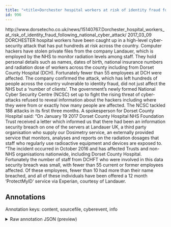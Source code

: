 ```yaml
---
title: "<title>Dorchester hospital workers at risk of identity fraud following national cyber attack | Dorset Echo</title>"
id: 996
---
```


<title>Dorchester hospital workers at risk of identity fraud following national cyber attack | Dorset Echo</title>
<source> http://www.dorsetecho.co.uk/news/15140767.Dorchester_hospital_workers_at_risk_of_identity_fraud_following_national_cyber_attack/ </source>
<date> 2017_03_09 </date>
<text>
  DORCHESTER hospital workers have been caught up in a high-level cyber-security attack that has put hundreds at risk across the country.
Computer hackers have stolen private files from the company Landauer, which is employed by the NHS to monitor radiation levels among staff.
They hold personal details such as names, dates of birth, national insurance numbers and radiation dose of workers across the county including from Dorset County Hospital (DCH).
Fortunately fewer than 55 employees at DCH were affected.
The company confirmed the attack, which has left hundreds of people across the country vulnerable to identity fraud, did not just affect the NHS but a ‘number of clients’.
The government’s newly formed National Cyber Security Centre (NCSC) set up to fight the rising threat of cyber-attacks refused to reveal information about the hackers including where they were from or exactly how many people are affected.
The NCSC tackled 188 attacks in its first three months.
A spokesperson for Dorset County Hospital said: “On January 19 2017 Dorset County Hospital NHS Foundation Trust received a letter which informed us that there had been an information security breach on one of the servers at Landauer UK, a third party organisation who supply our Dosimetry service, an externally provided service that monitors, analyses and reports on the radiation dosages that staff who regularly use radioactive equipment and devices are exposed to.
“The incident occurred in October 2016 and has affected Trusts and non-NHS organisations nationwide, including Dorset County Hospital.
Fortunately the number of staff from DCHFT who were involved in this data security breach was small, with fewer than 55 current or former employees affected.
Of these employees, fewer than 10 had more than their name breached, and all of these individuals have been offered a 12 month ‘ProtectMyID’ service via Experian, courtesy of Landauer.
</text>



## Annotations

Annotation keys: content, sourcefile, cyberevent, info

<details>
<summary>Raw annotation JSON (preview)</summary>

```json
{
  "content": "DORCHESTER hospital workers have been caught up in a high-level cyber-security attack that has put hundreds at risk across the country. Computer hackers have stolen private files from the company Landauer, which is employed by the NHS to monitor radiation levels among staff. They hold personal details such as names, dates of birth, national insurance numbers and radiation dose of workers across the county including from Dorset County Hospital (DCH). Fortunately fewer than 55 employees at DCH were affected. The company confirmed the attack, which has left hundreds of people across the country vulnerable to identity fraud, did not just affect the NHS but a \u2018number of clients\u2019. The government\u2019s newly formed National Cyber Security Centre (NCSC) set up to fight the rising threat of cyber-attacks refused to reveal information about the hackers including where they were from or exactly how many people are affected. The NCSC tackled 188 attacks in its first three months. A spokesperson for Dorset County Hospital said: \u201cOn January 19 2017 Dorset County Hospital NHS Foundation Trust received a letter which informed us that there had been an information security breach on one of the servers at Landauer UK, a third party organisation who supply our Dosimetry service, an externally provided service that monitors, analyses and reports on the radiation dosages that staff who regularly use radioactive equipment and devices are exposed to. \u201cThe incident occurred in October 2016 and has affected Trusts and non-NHS organisations nationwide, including Dorset County Hospital. Fortunately the number of staff from DCHFT who were involved in this data security breach was small, with fewer than 55 current or former employees affected. Of these employees, fewer than 10 had more than their name breached, and all of these individuals have been offered a 12 month \u2018ProtectMyID\u2019 service via Experian, courtesy of Landauer.",
  "sourcefile": "996.txt",
  "cyberevent": {
    "hopper": [
      {
        "index": 0,
        "relation": "Same",
        "events": [
          {
            "index": "E3",
            "type": "Attack",
            "realis": "Actual",
            "nugget": {
              "startOffset": 1149,
              "index": "T17",
              "endOffset": 1179,
              "text": "an information security breach"
            },
            "argument": [
              {
                "index": "T14",
                "text": "the servers",
                "endOffset": 1201,
                "role": {
                  "type": "Victim"
                },
                "startOffset": 1190,
                "type": "System"
              },
              {
                "index": "T15",
                "external_reference": {
                  "wikidataid": "Q1801958"
                },
                "endOffset": 1213,
                "role": {
                  "type": "Victim"
                },
                "text": "Landauer",
                "startOffset": 1205,
                "type": "Organization"
              },
              {
                "index": "T16",
                "external_reference": {
                  "dbpediaURI": "http://dbpedia.org/resource/United_Kingdom",
                  "wikidataid": "Q145"
                },
                "endOffset": 1216,
                "role": {
                  "type": "Place"
                },
                "text": "UK",
                "startOffset": 1214,
                "type": "GPE"
              }
            ],
            "subtype": "Databreach"
          },
          {
            "index": "E4",
            "type": "Attack",
            "realis": "Actual",
            "nugget": {
              "startOffset": 1434,
              "index": "T20",
              "endOffset": 1445,
              "text": "are exposed"
            },
            "argument": [
              {
                "index": "T19",
                "te
```
</details>
